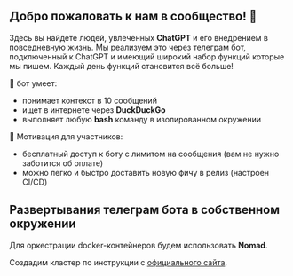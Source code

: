 ## Добро пожаловать к нам в сообщество! 👋

Здесь вы найдете людей, увлеченных **ChatGPT** и его внедрением в повседневную жизнь.
Мы реализуем это через телеграм бот, подключенный к ChatGPT и имеющий широкий набор функций которые мы пишем.
Каждый день функций становится всё больше!

🧙 бот умеет:
* понимает контекст в 10 сообщений
* ищет в интернете через **DuckDuckGo**
* выполняет любую **bash** команду в изолированном окружении

🌈 Мотивация для участников:
* бесплатный доступ к боту с лимитом на сообщения (вам не нужно заботится об оплате)
* можно легко и быстро доставить новую фичу в релиз (настроен CI/CD)


## Развертывания телеграм бота в собственном окружении

Для оркестрации docker-контейнеров будем использовать **Nomad**.

Создадим кластер по инструкции с [официального сайта](https://developer.hashicorp.com/nomad/tutorials/get-started/gs-start-a-cluster).


<!--

**Here are some ideas to get you started:**

🙋‍♀️ A short introduction - what is your organization all about?
🌈 Contribution guidelines - how can the community get involved?
👩‍💻 Useful resources - where can the community find your docs? Is there anything else the community should know?
🍿 Fun facts - what does your team eat for breakfast?
🧙 Remember, you can do mighty things with the power of [Markdown](https://docs.github.com/github/writing-on-github/getting-started-with-writing-and-formatting-on-github/basic-writing-and-formatting-syntax)
-->
